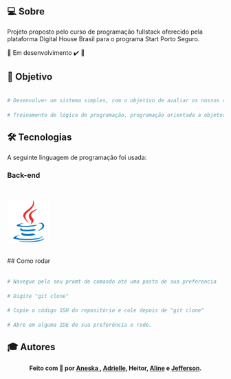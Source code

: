 # 
## 💻 Sobre

 Projeto proposto pelo curso de programação fullstack oferecido pela plataforma Digital House Brasil para o programa Start Porto Seguro.

🚧 Em desenvolvimento ✔️ 🚧


## 🎯 Objetivo

```bash
  
# Desenvolver um sistema simples, com o objetivo de avaliar os nossos conheciimentos em Java puro.

# Treinamento de lógica de programação, programação orientada a objetos, arrays, loop, laços de decisão.

```

## 🛠 Tecnologias

A seguinte linguagem de programação foi usada:

### **Back-end**
<br>
<p align="left">
    <img src="https://raw.githubusercontent.com/devicons/devicon/master/icons/java/java-original.svg" alt="Java" width="100" height="100"/>
</p>
<br>
## Como rodar

```bash
  
# Navegue pelo seu promt de comando até uma pasta de sua preferencia

# Digite "git clone" 

# Copie o código SSH do repositório e cole depois de "git clone"

# Abre em alguma IDE de sua preferência e rode.


```

## :mortar_board: Autores


<h4 align="center">
   Feito com 💖 por <a href="https://www.linkedin.com/in/aneska-karina-7521795b/" target="_blank"> Aneska </a>, <a href="https://www.linkedin.com/in/adrielle-barros-00809622a">Adrielle</a>, Heitor, <a href="linkedin.com/in/alinetiburcio" target="_blank"> Aline</a> e <a href="https://www.linkedin.com/in/jeffsouza01/?_l=pt_BR">Jefferson</a>.
</h4>
